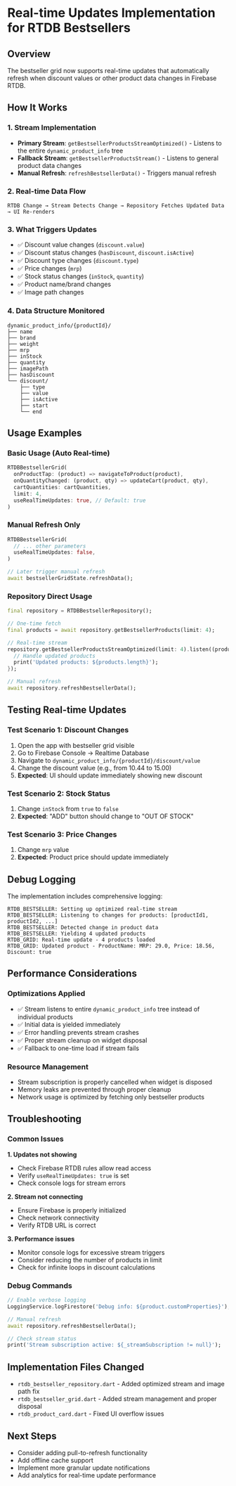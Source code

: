 # Real-time Updates Implementation for RTDB Bestsellers

## Overview
The bestseller grid now supports real-time updates that automatically refresh when discount values or other product data changes in Firebase RTDB.

## How It Works

### 1. Stream Implementation
- **Primary Stream**: `getBestsellerProductsStreamOptimized()` - Listens to the entire `dynamic_product_info` tree
- **Fallback Stream**: `getBestsellerProductsStream()` - Listens to general product data changes
- **Manual Refresh**: `refreshBestsellerData()` - Triggers manual refresh

### 2. Real-time Data Flow
```
RTDB Change → Stream Detects Change → Repository Fetches Updated Data → UI Re-renders
```

### 3. What Triggers Updates
- ✅ Discount value changes (`discount.value`)
- ✅ Discount status changes (`hasDiscount`, `discount.isActive`)
- ✅ Discount type changes (`discount.type`)
- ✅ Price changes (`mrp`)
- ✅ Stock status changes (`inStock`, `quantity`)
- ✅ Product name/brand changes
- ✅ Image path changes

### 4. Data Structure Monitored
```
dynamic_product_info/{productId}/
├── name
├── brand
├── weight
├── mrp
├── inStock
├── quantity
├── imagePath
├── hasDiscount
└── discount/
    ├── type
    ├── value
    ├── isActive
    ├── start
    └── end
```

## Usage Examples

### Basic Usage (Auto Real-time)
```dart
RTDBBestsellerGrid(
  onProductTap: (product) => navigateToProduct(product),
  onQuantityChanged: (product, qty) => updateCart(product, qty),
  cartQuantities: cartQuantities,
  limit: 4,
  useRealTimeUpdates: true, // Default: true
)
```

### Manual Refresh Only
```dart
RTDBBestsellerGrid(
  // ... other parameters
  useRealTimeUpdates: false,
)

// Later trigger manual refresh
await bestsellerGridState.refreshData();
```

### Repository Direct Usage
```dart
final repository = RTDBBestsellerRepository();

// One-time fetch
final products = await repository.getBestsellerProducts(limit: 4);

// Real-time stream
repository.getBestsellerProductsStreamOptimized(limit: 4).listen((products) {
  // Handle updated products
  print('Updated products: ${products.length}');
});

// Manual refresh
await repository.refreshBestsellerData();
```

## Testing Real-time Updates

### Test Scenario 1: Discount Changes
1. Open the app with bestseller grid visible
2. Go to Firebase Console → Realtime Database
3. Navigate to `dynamic_product_info/{productId}/discount/value`
4. Change the discount value (e.g., from 10.44 to 15.00)
5. **Expected**: UI should update immediately showing new discount

### Test Scenario 2: Stock Status
1. Change `inStock` from `true` to `false`
2. **Expected**: "ADD" button should change to "OUT OF STOCK"

### Test Scenario 3: Price Changes
1. Change `mrp` value
2. **Expected**: Product price should update immediately

## Debug Logging
The implementation includes comprehensive logging:

```
RTDB_BESTSELLER: Setting up optimized real-time stream
RTDB_BESTSELLER: Listening to changes for products: [productId1, productId2, ...]
RTDB_BESTSELLER: Detected change in product data
RTDB_BESTSELLER: Yielding 4 updated products
RTDB_GRID: Real-time update - 4 products loaded
RTDB_GRID: Updated product - ProductName: MRP: 29.0, Price: 18.56, Discount: true
```

## Performance Considerations

### Optimizations Applied
- ✅ Stream listens to entire `dynamic_product_info` tree instead of individual products
- ✅ Initial data is yielded immediately
- ✅ Error handling prevents stream crashes
- ✅ Proper stream cleanup on widget disposal
- ✅ Fallback to one-time load if stream fails

### Resource Management
- Stream subscription is properly cancelled when widget is disposed
- Memory leaks are prevented through proper cleanup
- Network usage is optimized by fetching only bestseller products

## Troubleshooting

### Common Issues

**1. Updates not showing**
- Check Firebase RTDB rules allow read access
- Verify `useRealTimeUpdates: true` is set
- Check console logs for stream errors

**2. Stream not connecting**
- Ensure Firebase is properly initialized
- Check network connectivity
- Verify RTDB URL is correct

**3. Performance issues**
- Monitor console logs for excessive stream triggers
- Consider reducing the number of products in limit
- Check for infinite loops in discount calculations

### Debug Commands
```dart
// Enable verbose logging
LoggingService.logFirestore('Debug info: ${product.customProperties}');

// Manual refresh
await repository.refreshBestsellerData();

// Check stream status
print('Stream subscription active: ${_streamSubscription != null}');
```

## Implementation Files Changed
- `rtdb_bestseller_repository.dart` - Added optimized stream and image path fix
- `rtdb_bestseller_grid.dart` - Added stream management and proper disposal
- `rtdb_product_card.dart` - Fixed UI overflow issues

## Next Steps
- Consider adding pull-to-refresh functionality
- Add offline cache support
- Implement more granular update notifications
- Add analytics for real-time update performance
